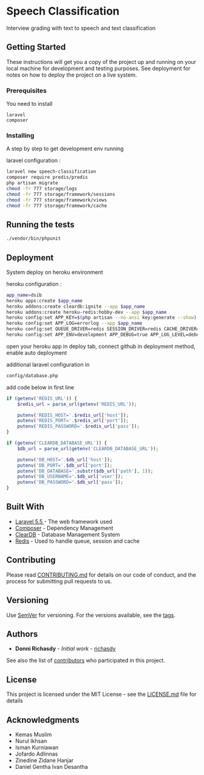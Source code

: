 # Speech Classification
Interview grading with text to speech and text classification

## Getting Started

These instructions will get you a copy of the project up and running on your local machine for development and testing purposes. See deployment for notes on how to deploy the project on a live system.

### Prerequisites

You need to install

```
laravel
composer
```

### Installing

A step by step to get development env running

laravel configuration :

```sh
laravel new speech-classification
composer require predis/predis
php artisan migrate
chmod -fr 777 storage/logs
chmod -fr 777 storage/framework/sessions
chmod -fr 777 storage/framework/views
chmod -fr 777 storage/framework/cache
```

## Running the tests

```sh
./vendor/bin/phpunit
```

## Deployment

System deploy on heroku environment

heroku configuration :

```sh
app_name=dsib
heroku apps:create $app_name
heroku addons:create cleardb:ignite --app $app_name
heroku addons:create heroku-redis:hobby-dev --app $app_name
heroku config:set APP_KEY=$(php artisan --no-ansi key:generate --show) --app $app_name
heroku config:set APP_LOG=errorlog --app $app_name
heroku config:set QUEUE_DRIVER=redis SESSION_DRIVER=redis CACHE_DRIVER=redis --app $app_name
heroku config:set APP_ENV=development APP_DEBUG=true APP_LOG_LEVEL=debug --app $app_name
```

open your heroku app in deploy tab, connect github in deployment method, enable auto deployment

additional laravel configuration in 

```sh
config/database.php
```

add code below in first line

```php
if (getenv('REDIS_URL')) {
    $redis_url = parse_url(getenv('REDIS_URL'));

    putenv('REDIS_HOST='.$redis_url['host']);
    putenv('REDIS_PORT='.$redis_url['port']);
    putenv('REDIS_PASSWORD='.$redis_url['pass']);
}

if (getenv('CLEARDB_DATABASE_URL')) {
    $db_url = parse_url(getenv('CLEARDB_DATABASE_URL'));

    putenv('DB_HOST='.$db_url['host']);
    putenv('DB_PORT='.$db_url['port']);
    putenv('DB_DATABASE='.substr($db_url['path'], 1));
    putenv('DB_USERNAME='.$db_url['user']);
    putenv('DB_PASSWORD='.$db_url['pass']);
}
```

## Built With

* [Laravel 5.5 ](https://laravel.com) - The web framework used
* [Composer](https://getcomposer.org) - Dependency Management
* [ClearDB](http://w2.cleardb.net/) - Database Management System
* [Redis](https://redis.io) - Used to handle queue, session and cache

## Contributing

Please read [CONTRIBUTING.md](CONTRIBUTING.md) for details on our code of conduct, and the process for submitting pull requests to us.

## Versioning

Use [SemVer](http://semver.org/) for versioning. For the versions available, see the [tags](https://github.com/richasdy/speech-classification-ui/tags). 

## Authors

* **Donni Richasdy** - *Initial work* - [richasdy](https://github.com/richasdy)

See also the list of [contributors](https://github.com/richasdy/speech-classification-ui/contributors) who participated in this project.

## License

This project is licensed under the MIT License - see the [LICENSE.md](LICENSE.md) file for details

## Acknowledgments

* Kemas Muslim
* Nurul Ikhsan
* Isman Kurniawan
* Jofardo Adlinnas
* Zinedine Zidane Hanjar
* Daniel Gentha Ivan Desantha